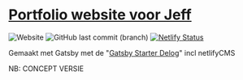 # [Portfolio website voor Jeff](https://sjefv2.netlify.app) 

![Website](https://img.shields.io/website?up_message=online&up_color=green&down_message=offline&down_color=red&url=https%3A%2F%2Fsjef-v2.netlify.app&label=Sjef%20v2&link=https%3A%2F%2Fsjefv2.netlify.app) ![GitHub last commit (branch)](https://img.shields.io/github/last-commit/iroQuai/sjef-v2/master) [![Netlify Status](https://api.netlify.com/api/v1/badges/d97cec74-2340-47d1-b9ad-30645f28617c/deploy-status)](https://app.netlify.com/sites/sjef-v2/deploys)

Gemaakt met Gatsby met de "[Gatsby Starter Delog](https://github.com/W3Layouts/gatsby-starter-delog/)" incl netlifyCMS

NB: CONCEPT VERSIE
